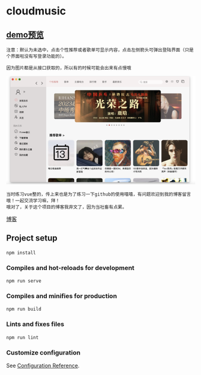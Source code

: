 # cloudmusic

## [demo预览](https://mo-olly.github.io/vue3-/)
```
注意：默认为未选中，点击个性推荐或者歌单可显示内容，点击左侧箭头可弹出登陆界面（只是个界面啦没有写登录功能的）。
```
```
因为图片都是从接口获取的，所以有的时候可能会出来有点慢哦
```
![image](界面展示.png)

```
当时练习vue整的，传上来也是为了练习一下github的使用嘻嘻，有问题欢迎到我的博客留言哦！一起交流学习嘛，拜！
哦对了，关于这个项目的博客我弃文了，因为当社畜有点累。
```
[博客](https://blog.csdn.net/Mo_olly)
## Project setup
```
npm install
```

### Compiles and hot-reloads for development
```
npm run serve
```

### Compiles and minifies for production
```
npm run build
```

### Lints and fixes files
```
npm run lint
```

### Customize configuration
See [Configuration Reference](https://cli.vuejs.org/config/).
